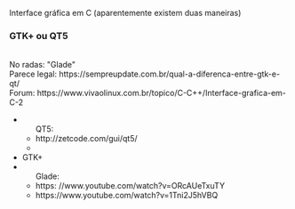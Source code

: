 Interface gráfica em C (aparentemente existem duas maneiras)
<h3> GTK+ ou QT5</h4>
<br> No radas: "Glade"
<br> Parece legal: https://sempreupdate.com.br/qual-a-diferenca-entre-gtk-e-qt/
<br> Forum: https://www.vivaolinux.com.br/topico/C-C++/Interface-grafica-em-C-2
 <ul>
 <li><ul>QT5: <li>http://zetcode.com/gui/qt5/<li></ul></li>
    <li>GTK+</li>
    <li>
    <ul>Glade: 
        <li>https: //www.youtube.com/watch?v=ORcAUeTxuTY</li>
        <li>https://www.youtube.com/watch?v=1Tni2J5hVBQ</li>
    </ul>
    </li>
    
 </ul>
